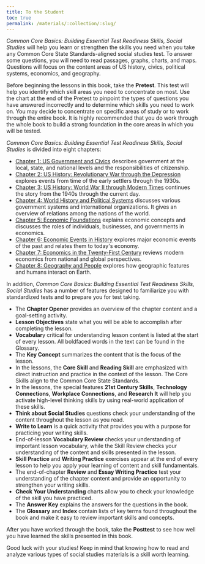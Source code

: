 ```yaml
---
title: To the Student
toc: true
permalink: /materials/:collection/:slug/
---
```

*Common Core Basics: Building Essential Test Readiness Skills, Social Studies* will help you learn or strengthen the skills you need when you take any Common Core State Standards-aligned social studies test. To answer some questions, you will need to read passages, graphs, charts, and maps. Questions will focus on the content areas of US history, civics, political systems, economics, and geography.

Before beginning the lessons in this book, take the **Pretest**. This test will help you identify which skill areas you need to concentrate on most. Use the chart at the end of the Pretest to pinpoint the types of questions you have answered incorrectly and to determine which skills you need to work on. You may decide to concentrate on specific areas of study or to work through the entire book. It is highly recommended that you do work through the whole book to build a strong foundation in the core areas in which you will be tested.

*Common Core Basics: Building Essential Test Readiness Skills, Social Studies* is divided into eight chapters:

 * [Chapter 1: US Government and Civics](chapter-1) describes government at the local, state, and national levels and the responsibilities of citizenship.
 * [Chapter 2: US History: Revolutionary War through the Depression](chapter-2) explores events from time of the early settlers through the 1930s.
 * [Chapter 3: US History: World War II through Modern Times](chapter-3) continues the story from the 1940s through the current day.
 * [Chapter 4: World History and Political Systems](chapter-4) discusses various government systems and international organizations. It gives an overview of relations among the nations of the world.
 * [Chapter 5: Economic Foundations](chapter-5) explains economic concepts and discusses the roles of individuals, businesses, and governments in economics.
 * [Chapter 6: Economic Events in History](chapter-6) explores major economic events of the past and relates them to today's economy.
 * [Chapter 7: Economics in the Twenty-First Century](chapter-7) reviews modern economics from national and global perspectives.
 * [Chapter 8: Geography and People](chapter-8) explores how geographic features and humans interact on Earth.
 
In addition, *Common Core Basics: Building Essential Test Readiness Skills, Social Studies* has a number of features designed to familiarize you with standardized tests and to prepare you for test taking.

 * The **Chapter Opener** provides an overview of the chapter content and a goal-setting activity.
 * **Lesson Objectives** state what you will be able to accomplish after completing the lesson.
 * **Vocabular**y critical for understanding lesson content is listed at the start of every lesson. All boldfaced words in the text can be found in the Glossary.
 * The **Key Concept** summarizes the content that is the focus of the lesson.
 * In the lessons, the **Core Skill** and **Reading Skill** are emphasized with direct instruction and practice in the context of the lesson. The Core Skills align to the Common Core State Standards.
 * In the lessons, the special features **21st Century Skills**, **Technology Connections**, **Workplace Connections**, and **Research It** will help you activate high-level thinking skills by using real-world application of these skills.
 * **Think about Social Studies** questions check your understanding of the content throughout the lesson as you read.
 * **Write to Learn** is a quick activity that provides you with a purpose for practicing your writing skills.
 * End-of-lesson **Vocabulary Review** checks your understanding of important lesson vocabulary, while the Skill Review checks your understanding of the content and skills presented in the lesson.
 * **Skill Practice** and **Writing Practice** exercises appear at the end of every lesson to help you apply your learning of content and skill fundamentals.
 * The end-of-chapter **Review** and **Essay Writing Practice** test your understanding of the chapter content and provide an opportunity to strengthen your writing skills.
 * **Check Your Understanding** charts allow you to check your knowledge of the skill you have practiced.
 * The **Answer Key** explains the answers for the questions in the book.
 * The **Glossary** and **Index** contain lists of key terms found throughout the book and make it easy to review important skills and concepts.

After you have worked through the book, take the **Posttest** to see how well you have learned the skills presented in this book.

Good luck with your studies! Keep in mind that knowing how to read and analyze various types of social studies materials is a skill worth learning.